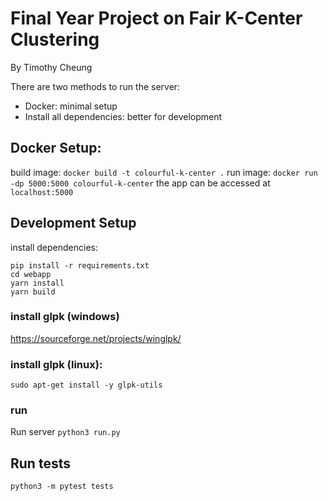 # Final Year Project on Fair K-Center Clustering
By Timothy Cheung

There are two methods to run the server:
- Docker: minimal setup
- Install all dependencies: better for development

## Docker Setup:
build image:
```docker build -t colourful-k-center .```
run image:
```docker run -dp 5000:5000 colourful-k-center```
the app can be accessed at
```localhost:5000```

## Development Setup
install dependencies:
```
pip install -r requirements.txt
cd webapp
yarn install
yarn build
```
### install glpk (windows)
https://sourceforge.net/projects/winglpk/

### install glpk (linux):
```
sudo apt-get install -y glpk-utils
```

### run
Run server ```python3 run.py```

## Run tests
```python3 -m pytest tests```
